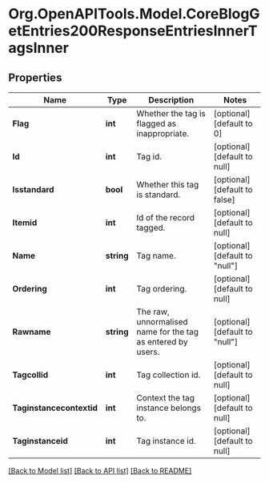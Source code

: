 # Org.OpenAPITools.Model.CoreBlogGetEntries200ResponseEntriesInnerTagsInner

## Properties

Name | Type | Description | Notes
------------ | ------------- | ------------- | -------------
**Flag** | **int** | Whether the tag is flagged as inappropriate. | [optional] [default to 0]
**Id** | **int** | Tag id. | [optional] [default to null]
**Isstandard** | **bool** | Whether this tag is standard. | [optional] [default to false]
**Itemid** | **int** | Id of the record tagged. | [optional] [default to null]
**Name** | **string** | Tag name. | [optional] [default to "null"]
**Ordering** | **int** | Tag ordering. | [optional] [default to null]
**Rawname** | **string** | The raw, unnormalised name for the tag as entered by users. | [optional] [default to "null"]
**Tagcollid** | **int** | Tag collection id. | [optional] [default to null]
**Taginstancecontextid** | **int** | Context the tag instance belongs to. | [optional] [default to null]
**Taginstanceid** | **int** | Tag instance id. | [optional] [default to null]

[[Back to Model list]](../README.md#documentation-for-models) [[Back to API list]](../README.md#documentation-for-api-endpoints) [[Back to README]](../README.md)


